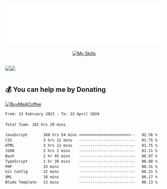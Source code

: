<div align="center">
  
![readmebox](https://github.com/Taufik-H/Taufik-H/blob/main/readmebox%20(2).svg)

[![My Skills](https://skillicons.dev/icons?i=js,html,css,react,tailwindcss,bootstrap,figma)](https://skillicons.dev)
</div>
<br/>
<div align="center">
  <div style="display: flex; align-items:center;" >
    <img src="https://github-contribution-stats.vercel.app/api/?username=Taufik-H" />
    <img src="https://github-readme-streak-stats.herokuapp.com/?user=Taufik-H&theme=default&hide_border=false" />
  </div>
</div>

<br/>



  ## 💰 You can help me by Donating
  [![BuyMeACoffee](https://img.shields.io/badge/Buy%20Me%20a%20Coffee-ffdd00?style=for-the-badge&logo=buy-me-a-coffee&logoColor=black)](https://buymeacoffee.com/opik) 

<!--START_SECTION:waka-->

```txt
From: 13 February 2023 - To: 22 April 2024

Total Time: 182 hrs 29 mins

JavaScript       168 hrs 54 mins >>>>>>>>>>>>>>>>>>>>>>>--   92.56 %
CSS              3 hrs 12 mins   -------------------------   01.75 %
HTML             3 hrs 11 mins   -------------------------   01.75 %
JSON             2 hrs 2 mins    -------------------------   01.11 %
Bash             1 hr 45 mins    -------------------------   00.97 %
TypeScript       1 hr 36 mins    -------------------------   00.88 %
PHP              33 mins         -------------------------   00.31 %
Git Config       22 mins         -------------------------   00.21 %
XML              18 mins         -------------------------   00.17 %
Blade Template   13 mins         -------------------------   00.13 %
```

<!--END_SECTION:waka-->

